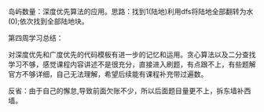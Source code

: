 岛屿数量：深度优先算法的应用。思路：找到1(陆地)利用dfs将陆地全部翻转为水(0);依次找到全部陆地块。

第四周学习总结：

对深度优先和广度优先的代码模板有进一步的记忆和运用。贪心算法以及二分查找学习不够，感觉课程内容讲述不是很充分，直接进入刷题，有点跟不上，有些题解官方不够详细，自己无法理解，希望后续能有课程补充带过遍数。

反省：由于自己的懈怠,导致前面欠账不少，所以后面题目量更不上，拆东墙补西墙。

